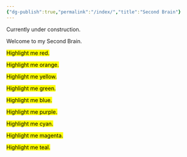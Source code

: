 ```yaml
---
{"dg-publish":true,"permalink":"/index/","title":"Second Brain"}
---
```



Currently under construction.

Welcome to my Second Brain.

<mark class="hltr-red">Highlight me red.</mark>

<mark class="hltr-orange">Highlight me orange.</mark>

<mark class="hltr-yellow">Highlight me yellow.</mark>

<mark class="hltr-green">Highlight me green.</mark>

<mark class="hltr-blue">Highlight me blue.</mark>

<mark class="hltr-purple">Highlight me purple.</mark>

<mark class="hltr-cyan">Highlight me cyan.</mark>

<mark class="hltr-magenta">Highlight me magenta.</mark>

<mark class="hltr-teal">Highlight me teal.</mark>

<!--

## Maps of Content

### Tabletop RPGs

#### Dungeons and Dragons

- [[{06} Spaces/{04} Dungeons and Dragons/{02} Areas/{01} Dungeons and Dragons/{01} One Shots/Dungeons & Dragons - One Shots - Index\|Dungeons & Dragons - One Shots - Index]]

#### IronClaw

- [[{06} Spaces/{03} IronClaw/{01} Maps of Content\|Overview]]
-->
